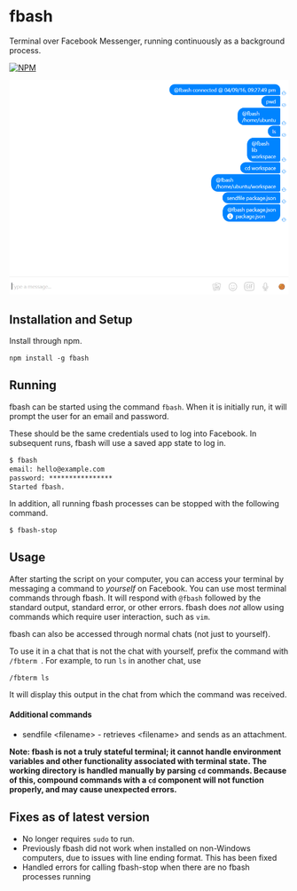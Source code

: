 # fbash
Terminal over Facebook Messenger, running continuously as a background process.


[![NPM](https://nodei.co/npm/fbash.png?compact=true)](https://nodei.co/npm/fbash/)

![Photo](screenshot.PNG)

## Installation and Setup

Install through npm.
```shell
npm install -g fbash
```


## Running 

fbash can be started using the command `fbash`. When it is initially run, it will prompt the user for an email and password.

These should be the same credentials used to log into Facebook. In subsequent runs, fbash will use a saved app state to log in.
```shell
$ fbash
email: hello@example.com
password: ****************
Started fbash.
```

In addition, all running fbash processes can be stopped with the following command.
```shell
$ fbash-stop
```

## Usage

After starting the script on your computer, you can access your terminal by messaging a command to *yourself* on Facebook. You can use most terminal commands through fbash. 
It will respond with `@fbash` followed by the standard output, standard error, or other errors. 
fbash does *not* allow using commands which require user interaction, such as `vim`.

fbash can also be accessed through normal chats (not just to yourself). 

To use it in a chat that is not the chat with yourself, prefix the command with `/fbterm `. For example, to run `ls` in another chat, use
```
/fbterm ls
```
It will display this output in the chat from which the command was received.

#### Additional commands
* sendfile &lt;filename&gt; - retrieves &lt;filename&gt; and sends as an attachment.

**Note: fbash is not a truly stateful terminal; it cannot handle environment variables and other functionality associated with terminal state. The working directory is handled manually by parsing `cd` commands. Because of this, compound commands with a `cd` component will not function properly, and may cause unexpected errors.**

## Fixes as of latest version
* No longer requires `sudo` to run.
* Previously fbash did not work when installed on non-Windows computers, due to issues with line ending format. This has been fixed
* Handled errors for calling fbash-stop when there are no fbash processes running
